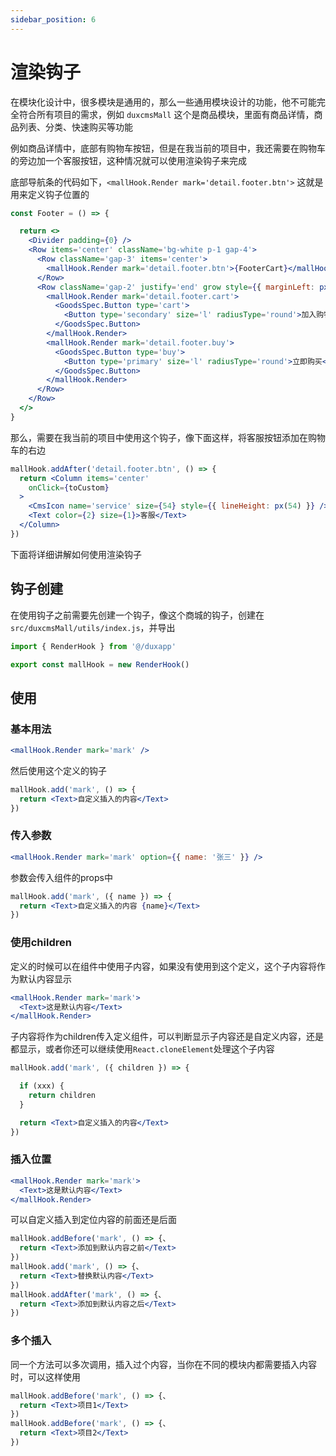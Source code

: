 ```yaml
---
sidebar_position: 6
---
```


# 渲染钩子

在模块化设计中，很多模块是通用的，那么一些通用模块设计的功能，他不可能完全符合所有项目的需求，例如 `duxcmsMall` 这个是商品模块，里面有商品详情，商品列表、分类、快速购买等功能  

例如商品详情中，底部有购物车按钮，但是在我当前的项目中，我还需要在购物车的旁边加一个客服按钮，这种情况就可以使用渲染钩子来完成

底部导航条的代码如下，`<mallHook.Render mark='detail.footer.btn'>` 这就是用来定义钩子位置的
```jsx
const Footer = () => {

  return <>
    <Divider padding={0} />
    <Row items='center' className='bg-white p-1 gap-4'>
      <Row className='gap-3' items='center'>
        <mallHook.Render mark='detail.footer.btn'>{FooterCart}</mallHook.Render>
      </Row>
      <Row className='gap-2' justify='end' grow style={{ marginLeft: px(56) }}>
        <mallHook.Render mark='detail.footer.cart'>
          <GoodsSpec.Button type='cart'>
            <Button type='secondary' size='l' radiusType='round'>加入购物车</Button>
          </GoodsSpec.Button>
        </mallHook.Render>
        <mallHook.Render mark='detail.footer.buy'>
          <GoodsSpec.Button type='buy'>
            <Button type='primary' size='l' radiusType='round'>立即购买</Button>
          </GoodsSpec.Button>
        </mallHook.Render>
      </Row>
    </Row>
  </>
}
```

那么，需要在我当前的项目中使用这个钩子，像下面这样，将客服按钮添加在购物车的右边

```jsx
mallHook.addAfter('detail.footer.btn', () => {
  return <Column items='center'
    onClick={toCustom}
  >
    <CmsIcon name='service' size={54} style={{ lineHeight: px(54) }} />
    <Text color={2} size={1}>客服</Text>
  </Column>
})
```

下面将详细讲解如何使用渲染钩子

## 钩子创建

在使用钩子之前需要先创建一个钩子，像这个商城的钩子，创建在 `src/duxcmsMall/utils/index.js`，并导出

```jsx
import { RenderHook } from '@/duxapp'

export const mallHook = new RenderHook()
```

## 使用

### 基本用法
```jsx
<mallHook.Render mark='mark' />
```
然后使用这个定义的钩子
```jsx
mallHook.add('mark', () => {
  return <Text>自定义插入的内容</Text>
})
```

### 传入参数

```jsx
<mallHook.Render mark='mark' option={{ name: '张三' }} />
```
参数会传入组件的props中
```jsx
mallHook.add('mark', ({ name }) => {
  return <Text>自定义插入的内容 {name}</Text>
})
```

### 使用children

定义的时候可以在组件中使用子内容，如果没有使用到这个定义，这个子内容将作为默认内容显示
```jsx
<mallHook.Render mark='mark'>
  <Text>这是默认内容</Text>
</mallHook.Render>
```
子内容将作为children传入定义组件，可以判断显示子内容还是自定义内容，还是都显示，或者你还可以继续使用`React.cloneElement`处理这个子内容
```jsx
mallHook.add('mark', ({ children }) => {

  if (xxx) {
    return children
  }

  return <Text>自定义插入的内容</Text>
})
```

### 插入位置

```jsx
<mallHook.Render mark='mark'>
  <Text>这是默认内容</Text>
</mallHook.Render>
```

可以自定义插入到定位内容的前面还是后面

```jsx
mallHook.addBefore('mark', () => {、
  return <Text>添加到默认内容之前</Text>
})
mallHook.add('mark', () => {、
  return <Text>替换默认内容</Text>
})
mallHook.addAfter('mark', () => {、
  return <Text>添加到默认内容之后</Text>
})
```

### 多个插入

同一个方法可以多次调用，插入过个内容，当你在不同的模块内都需要插入内容时，可以这样使用

```jsx
mallHook.addBefore('mark', () => {、
  return <Text>项目1</Text>
})
mallHook.addBefore('mark', () => {、
  return <Text>项目2</Text>
})
```